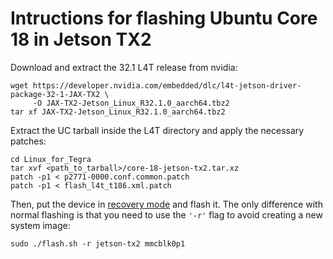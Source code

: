 # Intructions for flashing Ubuntu Core 18 in Jetson TX2

Download and extract the 32.1 L4T release from nvidia:

```
wget https://developer.nvidia.com/embedded/dlc/l4t-jetson-driver-package-32-1-JAX-TX2 \
     -O JAX-TX2-Jetson_Linux_R32.1.0_aarch64.tbz2
tar xf JAX-TX2-Jetson_Linux_R32.1.0_aarch64.tbz2
```

Extract the UC tarball inside the L4T directory and apply the
necessary patches:

```
cd Linux_for_Tegra
tar xvf <path_to_tarball>/core-18-jetson-tx2.tar.xz
patch -p1 < p2771-0000.conf.common.patch
patch -p1 < flash_l4t_t186.xml.patch
```

Then, put the device in [recovery mode](https://docs.nvidia.com/jetson/archives/l4t-archived/l4t-321/index.html#page/Tegra%2520Linux%2520Driver%2520Package%2520Development%2520Guide%2Fflashing.html)
and flash it. The only difference with normal flashing is that you need
to use the `'-r'` flag to avoid creating a new system image:

`sudo ./flash.sh -r jetson-tx2 mmcblk0p1`

